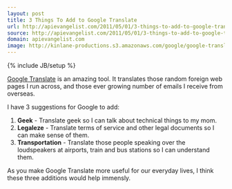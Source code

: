 ```yaml
---
layout: post
title: 3 Things To Add to Google Translate
url: http://apievangelist.com/2011/05/01/3-things-to-add-to-google-translate/
source: http://apievangelist.com/2011/05/01/3-things-to-add-to-google-translate/
domain: apievangelist.com
image: http://kinlane-productions.s3.amazonaws.com/google/google-translate.png
---
```

{% include JB/setup %}<p><a href="http://translate.google.com">Google Translate</a> is an amazing tool. It translates those random foreign web pages I run across, and those ever growing number of emails I receive from overseas.<a href="http://translate.google.com"><img style="padding: 20px;" src="http://kinlane-productions.s3.amazonaws.com/google/google-translate.png" alt="" align="right" /></a><p></p>
I have 3 suggestions for Google to add:
<ol class="mainlist">
	<li><strong>Geek</strong> - Translate geek so I can talk about technical things to my mom.</li>
	<li><strong>Legaleze</strong> - Translate terms of service and other legal documents so I can make sense of them.</li>
	<li><strong>Transportation</strong> - Translate those people speaking over the loudspeakers at airports, train and bus stations so I can understand them.</li>
</ol>
As you make Google Translate more useful for our everyday lives, I think these three additions would help immensly.</p>
